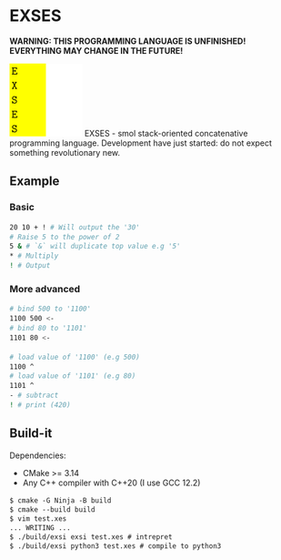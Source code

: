 # EXSES

**WARNING: THIS PROGRAMMING LANGUAGE IS UNFINISHED! EVERYTHING MAY CHANGE IN THE FUTURE!** 

<img src="./assets/logo1.png" alt="EXSES logp" width="128" />
EXSES - smol stack-oriented concatenative programming language. Development have just started: do not expect something revolutionary new.

## Example

### Basic

```bash
20 10 + ! # Will output the '30'
# Raise 5 to the power of 2
5 & # `&` will duplicate top value e.g '5'
* # Multiply
! # Output
```

### More advanced

```bash
# bind 500 to '1100'
1100 500 <-
# bind 80 to '1101'
1101 80 <-

# load value of '1100' (e.g 500)
1100 ^
# load value of '1101' (e.g 80)
1101 ^
- # subtract
! # print (420)
```

## Build-it

Dependencies:

- CMake >= 3.14
- Any C++ compiler with C++20 (I use GCC 12.2)

```console
$ cmake -G Ninja -B build
$ cmake --build build
$ vim test.xes
... WRITING ...
$ ./build/exsi exsi test.xes # intrepret
$ ./build/exsi python3 test.xes # compile to python3
```
